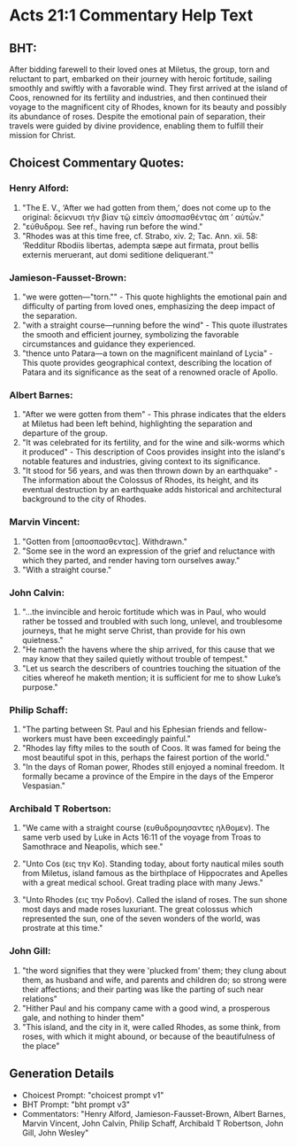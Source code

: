 # Acts 21:1 Commentary Help Text

## BHT:
After bidding farewell to their loved ones at Miletus, the group, torn and reluctant to part, embarked on their journey with heroic fortitude, sailing smoothly and swiftly with a favorable wind. They first arrived at the island of Coos, renowned for its fertility and industries, and then continued their voyage to the magnificent city of Rhodes, known for its beauty and possibly its abundance of roses. Despite the emotional pain of separation, their travels were guided by divine providence, enabling them to fulfill their mission for Christ.

## Choicest Commentary Quotes:
### Henry Alford:
1. "The E. V., ‘After we had gotten from them,’ does not come up to the original: δείκνυσι τὴν βίαν τῷ εἰπεῖν ἀποσπασθέντας ἀπ ʼ αὐτὦν." 
2. "εὐθυδρομ. See ref., having run before the wind."
3. "Rhodes was at this time free, cf. Strabo, xiv. 2; Tac. Ann. xii. 58: ‘Redditur Rbodiis libertas, adempta sæpe aut firmata, prout bellis externis meruerant, aut domi seditione deliquerant.’"

### Jamieson-Fausset-Brown:
1. "we were gotten—"torn."" - This quote highlights the emotional pain and difficulty of parting from loved ones, emphasizing the deep impact of the separation.
2. "with a straight course—running before the wind" - This quote illustrates the smooth and efficient journey, symbolizing the favorable circumstances and guidance they experienced.
3. "thence unto Patara—a town on the magnificent mainland of Lycia" - This quote provides geographical context, describing the location of Patara and its significance as the seat of a renowned oracle of Apollo.

### Albert Barnes:
1. "After we were gotten from them" - This phrase indicates that the elders at Miletus had been left behind, highlighting the separation and departure of the group.
2. "It was celebrated for its fertility, and for the wine and silk-worms which it produced" - This description of Coos provides insight into the island's notable features and industries, giving context to its significance.
3. "It stood for 56 years, and was then thrown down by an earthquake" - The information about the Colossus of Rhodes, its height, and its eventual destruction by an earthquake adds historical and architectural background to the city of Rhodes.

### Marvin Vincent:
1. "Gotten from [αποσπασθεντας]. Withdrawn."
2. "Some see in the word an expression of the grief and reluctance with which they parted, and render having torn ourselves away."
3. "With a straight course."

### John Calvin:
1. "...the invincible and heroic fortitude which was in Paul, who would rather be tossed and troubled with such long, unlevel, and troublesome journeys, that he might serve Christ, than provide for his own quietness."
2. "He nameth the havens where the ship arrived, for this cause that we may know that they sailed quietly without trouble of tempest."
3. "Let us search the describers of countries touching the situation of the cities whereof he maketh mention; it is sufficient for me to show Luke’s purpose."

### Philip Schaff:
1. "The parting between St. Paul and his Ephesian friends and fellow-workers must have been exceedingly painful."
2. "Rhodes lay fifty miles to the south of Coos. It was famed for being the most beautiful spot in this, perhaps the fairest portion of the world."
3. "In the days of Roman power, Rhodes still enjoyed a nominal freedom. It formally became a province of the Empire in the days of the Emperor Vespasian."

### Archibald T Robertson:
1. "We came with a straight course (ευθυδρομησαντες ηλθομεν). The same verb used by Luke in Acts 16:11 of the voyage from Troas to Samothrace and Neapolis, which see." 

2. "Unto Cos (εις την Κο). Standing today, about forty nautical miles south from Miletus, island famous as the birthplace of Hippocrates and Apelles with a great medical school. Great trading place with many Jews." 

3. "Unto Rhodes (εις την Ροδον). Called the island of roses. The sun shone most days and made roses luxuriant. The great colossus which represented the sun, one of the seven wonders of the world, was prostrate at this time."

### John Gill:
1. "the word signifies that they were 'plucked from' them; they clung about them, as husband and wife, and parents and children do; so strong were their affections; and their parting was like the parting of such near relations"
2. "Hither Paul and his company came with a good wind, a prosperous gale, and nothing to hinder them"
3. "This island, and the city in it, were called Rhodes, as some think, from roses, with which it might abound, or because of the beautifulness of the place"


## Generation Details
- Choicest Prompt: "choicest prompt v1"
- BHT Prompt: "bht prompt v3"
- Commentators: "Henry Alford, Jamieson-Fausset-Brown, Albert Barnes, Marvin Vincent, John Calvin, Philip Schaff, Archibald T Robertson, John Gill, John Wesley"

